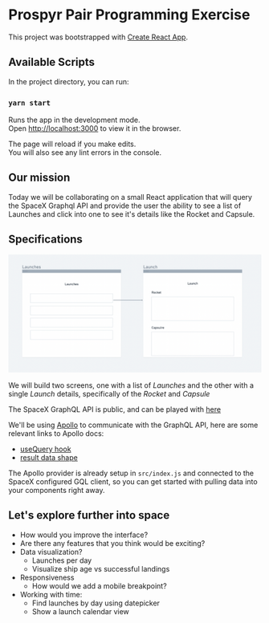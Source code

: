# Prospyr Pair Programming Exercise

This project was bootstrapped with [Create React App](https://github.com/facebook/create-react-app).

## Available Scripts

In the project directory, you can run:

### `yarn start`

Runs the app in the development mode.\
Open [http://localhost:3000](http://localhost:3000) to view it in the browser.

The page will reload if you make edits.\
You will also see any lint errors in the console.

## Our mission

Today we will be collaborating on a small React application that will query the SpaceX Graphql API and provide the user the ability to see a list of Launches and click into one to see it's details like the Rocket and Capsule.

## Specifications

![sample flow](simple-frames.png "Sample flow")

We will build two screens, one with a list of _Launches_ and the other with a single _Launch_ details, specifically of the _Rocket_ and _Capsule_

The SpaceX GraphQL API is public, and can be played with [here](https://studio.apollographql.com/public/SpaceX-pxxbxen/home?variant=current)

We'll be using [Apollo](https://www.apollographql.com/) to communicate with the GraphQL API, here are some relevant links to Apollo docs:

- [useQuery hook](https://www.apollographql.com/docs/react/api/react/hooks/#usequery)
- [result data shape](https://www.apollographql.com/docs/react/api/react/hooks/#result)

The Apollo provider is already setup in `src/index.js` and connected to the SpaceX configured GQL client, so you can get started with pulling data into your components right away.

## Let's explore further into space

- How would you improve the interface?
- Are there any features that you think would be exciting?
- Data visualization?
  - Launches per day
  - Visualize ship age vs successful landings
- Responsiveness
  - How would we add a mobile breakpoint?
- Working with time:
  - Find launches by day using datepicker
  - Show a launch calendar view
